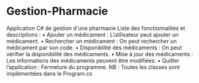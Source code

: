 # Gestion-Pharmacie
Application C# de gestion d'une pharmacie
Liste des fonctionnalités et descriptions :
•	Ajouter un médicament : L’utilisateur peut ajouter un médicament.
•	Rechercher un médicament : On peut rechercher un médicament par son code.
•	Disponibilité des médicaments : On peut vérifier la disponibilité des médicaments.
•	Mise à jour des médicaments : Les informations des médicaments peuvent être modifiées.
•	Quitter l’application : Fermeture du programme.
NB : Toutes les classes sont implémentées dans le Program.cs  
